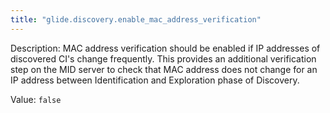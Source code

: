 ```yaml
---
title: "glide.discovery.enable_mac_address_verification"
---
```


Description: MAC address verification should be enabled if IP addresses of discovered CI's change frequently.  This provides an additional verification step on the MID server to check that MAC address does not change for an IP address between Identification and Exploration phase of Discovery.

Value: `false`